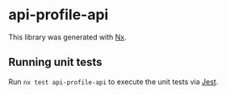 # api-profile-api

This library was generated with [Nx](https://nx.dev).

## Running unit tests

Run `nx test api-profile-api` to execute the unit tests via [Jest](https://jestjs.io).
